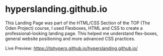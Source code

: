 # hyperslanding.github.io
This Landing Page was part of the HTML/CSS Section of the TOP (The Oden Project) course, I used Flexboxes, HTML and CSS to create a professional-looking landing page. This helped me understand flex-boxes, general website positioning and more advanced CSS practices. 

Live Preview: https://itshypers.github.io/hyperslanding.github.io/